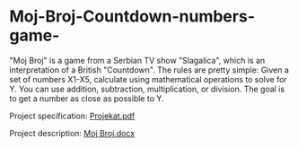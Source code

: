 # Moj-Broj-Countdown-numbers-game-
"Moj Broj" is a game from a Serbian TV show "Slagalica", which is an interpretation of a British "Countdown". The rules are pretty simple: Given a set of numbers X1-X5, calculate using mathematical operations to solve for Y. You can use addition, subtraction, multiplication, or division. The goal is to get a number as close as possible to Y.

Project specification:
[Projekat.pdf](https://github.com/natasa-dz/Moj-Broj-Countdown-numbers-game-/files/10993471/Projekat.pdf)

Project description: 
[Moj Broj.docx](https://github.com/natasa-dz/Moj-Broj-Countdown-numbers-game-/files/10993446/Moj.Broj.docx)


